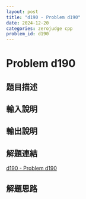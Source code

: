 ```yaml
---
layout: post
title: "d190 - Problem d190"
date: 2024-12-20
categories: zerojudge cpp
problem_id: d190
---
```


# Problem d190

## 題目描述



## 輸入說明



## 輸出說明



## 解題連結

[d190 - Problem d190](https://zerojudge.tw/ShowProblem?problemid=d190)

## 解題思路

